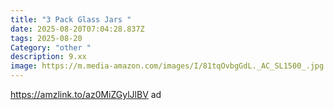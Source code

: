 ```yaml
---
title: "3 Pack Glass Jars "
date: 2025-08-20T07:04:28.837Z
tags: 2025-08-20
Category: "other "
description: 9.xx
image: https://m.media-amazon.com/images/I/81tqOvbgGdL._AC_SL1500_.jpg
---
```

https://amzlink.to/az0MiZGylJlBV ad